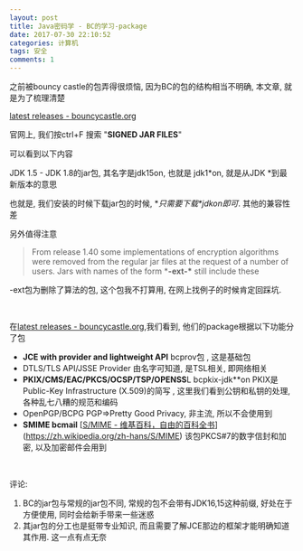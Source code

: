 ```yaml
---
layout: post
title: Java密码学 - BC的学习-package
date: 2017-07-30 22:10:52
categories: 计算机
tags: 安全 
comments: 1
---
```




﻿之前被bouncy castle的包弄得很烦恼, 因为BC的包的结构相当不明确, 本文章, 就是为了梳理清楚

[latest releases - bouncycastle.org](https://www.google.com/url?sa=t&rct=j&q=&esrc=s&source=web&cd=1&ved=0ahUKEwj565Sf7K7VAhUMW7wKHcgUBYQQFggnMAA&url=https%3A%2F%2Fwww.bouncycastle.org%2Flatest_releases.html&usg=AFQjCNGuk_xrtkIs9xGOt1eaGOjHJoDSiQ)

官网上, 我们按ctrl+F 搜索 "**SIGNED JAR FILES**"

可以看到以下内容

JDK 1.5 - JDK 1.8的jar包, 其名字是jdk15on, 也就是 jdk1*on, 就是从JDK *到最新版本的意思

也就是, 我们安装的时候下载jar包的时候, **只需要下载\**jdkon即可**. 其他的兼容性差



另外值得注意

> From release 1.40 some implementations of encryption algorithms were removed from the regular jar files at the request of a number of users. Jars with names of the form ***-ext-\*** still include these



-ext包为删除了算法的包, 这个包我不打算用, 在网上找例子的时候肯定回踩坑.

<br>

在[latest releases - bouncycastle.org](https://www.google.com/url?sa=t&rct=j&q=&esrc=s&source=web&cd=1&ved=0ahUKEwj565Sf7K7VAhUMW7wKHcgUBYQQFggnMAA&url=https%3A%2F%2Fwww.bouncycastle.org%2Flatest_releases.html&usg=AFQjCNGuk_xrtkIs9xGOt1eaGOjHJoDSiQ),我们看到, 他们的package根据以下功能分了包

- **JCE with provider and lightweight API**    bcprov包 , 这是基础包
- DTLS/TLS API/JSSE Provider   由名字可知道, 是TSL相关, 即网络相关
- **PKIX/CMS/EAC/PKCS/OCSP/TSP/OPENSS**L bcpkix-jdk**on  PKIX是 Public-Key Infrastructure (X.509)的简写 , 这里我们看到公钥和私钥的处理, 各种乱七八糟的规范和编码
- OpenPGP/BCPG   PGP=>Pretty Good Privacy, 非主流, 所以不会使用到
- **SMIME   bcmail** [[S/MIME - 维基百科，自由的百科全书](https://zh.wikipedia.org/zh-hans/S/MIME)](https://zh.wikipedia.org/zh-hans/S/MIME) 该包PKCS#7的数字信封和加密, 以及加密邮件会用到

<br>

评论:   

1. BC的jar包与常规的jar包不同,  常规的包不会带有JDK16,15这种前缀, 好处在于方便使用, 同时会给新手带来一些迷惑
2. 其jar包的分工也是挺带专业知识, 而且需要了解JCE那边的框架才能明确知道其作用. 这一点有点无奈